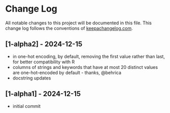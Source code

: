 # Change Log
All notable changes to this project will be documented in this file. This change log follows the conventions of [keepachangelog.com](http://keepachangelog.com/).

## [1-alpha2] - 2024-12-15
- in one-hot encoding, by default, removing the first value rather than last, for better compatibility with R
- columns of strings and keywords that have at most 20 distinct values are one-hot-encoded by default - thanks, @behrica
- docstring updates

## [1-alpha1] - 2024-12-15
- initial commit
